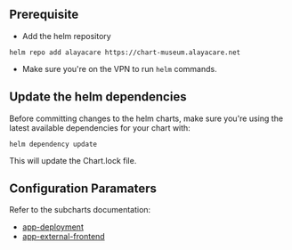 ## Prerequisite

- Add the helm repository

```
helm repo add alayacare https://chart-museum.alayacare.net
```

- Make sure you're on the VPN to run `helm` commands.

## Update the helm dependencies

Before committing changes to the helm charts, make sure you're using the latest available dependencies for your chart with:

```
helm dependency update
```

This will update the Chart.lock file.

## Configuration Paramaters

Refer to the subcharts documentation:
* [app-deployment](https://github.com/AlayaCare/helm-charts/tree/master/app-deployment)
* [app-external-frontend](https://github.com/AlayaCare/helm-charts/tree/master/app-external-frontend)


